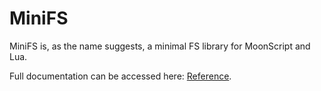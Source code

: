 # MiniFS

MiniFS is, as the name suggests, a minimal FS library for MoonScript and Lua.

Full documentation can be accessed here: [Reference](https://zatherz.gitlab.io/minifs).
